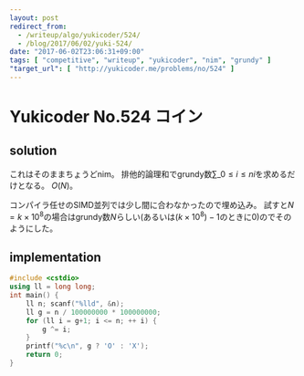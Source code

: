 ```yaml
---
layout: post
redirect_from:
  - /writeup/algo/yukicoder/524/
  - /blog/2017/06/02/yuki-524/
date: "2017-06-02T23:06:31+09:00"
tags: [ "competitive", "writeup", "yukicoder", "nim", "grundy" ]
"target_url": [ "http://yukicoder.me/problems/no/524" ]
---
```


# Yukicoder No.524 コイン

## solution

これはそのままちょうどnim。
排他的論理和でgrundy数$\sum\_{0 \le i \le n} i$を求めるだけとなる。
$O(N)$。

コンパイラ任せのSIMD並列では少し間に合わなかったので埋め込み。
試すと$N = k \times 10^8$の場合はgrundy数$N$らしい(あるいは$(k \times 10^8) - 1$のときに$0$)のでそのようにした。

## implementation

``` c++
#include <cstdio>
using ll = long long;
int main() {
    ll n; scanf("%lld", &n);
    ll g = n / 100000000 * 100000000;
    for (ll i = g+1; i <= n; ++ i) {
        g ^= i;
    }
    printf("%c\n", g ? 'O' : 'X');
    return 0;
}
```
